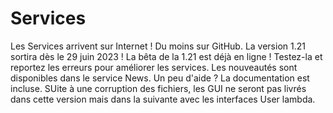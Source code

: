 # Services
Les Services arrivent sur Internet ! Du moins sur GitHub.
La version 1.21 sortira dès le 29 juin 2023 !
La bêta de la 1.21 est déjà en ligne !
Testez-la et reportez les erreurs pour améliorer les services.
Les nouveautés sont disponibles dans le service News.
Un peu d'aide ? La documentation est incluse.
SUite à une corruption des fichiers, les GUI ne seront pas livrés dans cette version mais dans la suivante avec les interfaces User lambda.